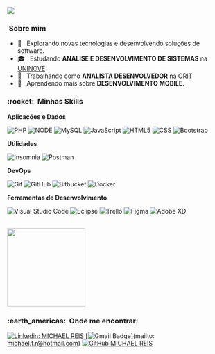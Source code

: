 
![](https://komarev.com/ghpvc/?username=VanessaSwerts&color=006bed)

<h3> &nbsp;Sobre mim </h3>

- 🤔 &nbsp; Explorando novas tecnologias e desenvolvendo soluções de software.
- 🎓 &nbsp; Estudando **ANALISE E DESENVOLVIMENTO DE SISTEMAS** na <a href="https://www.uninove.br/">UNINOVE</a>.
- 💼 &nbsp; Trabalhando como **ANALISTA DESENVOLVEDOR** na <a href="http://orit.com.br/">ORIT</a>
- 🌱 &nbsp; Aprendendo mais sobre **DESENVOLVIMENTO MOBILE**.

<h3> :rocket: &nbsp;Minhas Skills </h3>

**Aplicações e Dados**

  ![PHP](https://img.shields.io/badge/-php-333333?style=flat&logo=php&logoColor=007396)
  ![NODE](https://img.shields.io/badge/Node.js-333333?style=flat&logo=Node.js)
  ![MySQL](https://img.shields.io/badge/-MySQL-333333?style=flat&logo=mysql)
  ![JavaScript](https://img.shields.io/badge/-JavaScript-333333?style=flat&logo=javascript)
  ![HTML5](https://img.shields.io/badge/-HTML5-333333?style=flat&logo=HTML5)
  ![CSS](https://img.shields.io/badge/-CSS-333333?style=flat&logo=CSS3&logoColor=1572B6)
  ![Bootstrap](https://img.shields.io/badge/bootstrap-333333?style=flat&logo=bootstrap)


**Utilidades**

  ![Insomnia](https://img.shields.io/badge/-Insomnia-333333?style=flat&logo=insomnia)
  ![Postman](https://img.shields.io/badge/-Postman-333333?style=flat&logo=postman)

**DevOps**

  ![Git](https://img.shields.io/badge/-Git-333333?style=flat&logo=git)
  ![GitHub](https://img.shields.io/badge/-GitHub-333333?style=flat&logo=github)
  ![Bitbucket](https://img.shields.io/badge/-Bitbucket-333333?style=flat&logo=bitbucket)
  ![Docker](https://img.shields.io/badge/-Docker-333333?style=flat&logo=docker)

**Ferramentas de Desenvolvimento**

  ![Visual Studio Code](https://img.shields.io/badge/-Visual%20Studio%20Code-333333?style=flat&logo=visual-studio-code&logoColor=007ACC)
  ![Eclipse](https://img.shields.io/badge/-Eclipse-333333?style=flat&logo=eclipse-ide&logoColor=2C2255)
  ![Trello](https://img.shields.io/badge/-Trello-333333?style=flat&logo=trello&logoColor=007ACC)
  ![Figma](https://img.shields.io/badge/-Figma-333333?style=flat&logo=figma&logoColor=007ACC)
  ![Adobe XD](https://img.shields.io/badge/-Adobe%20XD-333333?style=flat&logo=adobe-xd&logoColor=007ACC)

<br/>

<a href="https://github.com/Michael-Reis">
  <img height="180em" src="https://github-readme-stats.vercel.app/api?username=Michael-Reis&theme=dracula&show_icons=true" />
</a>

<br/>

<h3> :earth_americas: &nbsp;Onde me encontrar: </h3> 

[![Linkedin: MICHAEL REIS](https://img.shields.io/badge/-MichaelReis-blue?style=flat-square&logo=Linkedin&logoColor=white&link=https://www.linkedin.com/in/michael-reis/)](https://www.linkedin.com/in/michael-reis/)
[![Gmail Badge](https://img.shields.io/badge/-seuemail@email.com-006bed?style=flat-square&logo=Gmail&logoColor=white&link=mailto:michael.f.r@hotmail.com)](mailto: michael.f.r@hotmail.com)
[![GitHub MICHAEL REIS]( https://img.shields.io/github/followers/MichaelReis?label=follow&style=social)](https://github.com/Michael-Reis)
